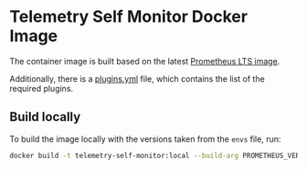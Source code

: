 # Telemetry Self Monitor Docker Image

The container image is built based on the latest [Prometheus LTS image](https://prometheus.io/docs/introduction/release-cycle/).

Additionally, there is a [plugins.yml](./plugins.yml) file, which contains the list of the required plugins. 

## Build locally

To build the image locally with the versions taken from the `envs` file, run:

```sh
docker build -t telemetry-self-monitor:local --build-arg PROMETHEUS_VERSION=XXX --build-arg ALPINE_VERSION=XXX .
```
